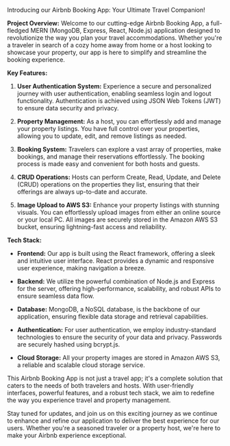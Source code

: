 Introducing our Airbnb Booking App: Your Ultimate Travel Companion!

**Project Overview:**
Welcome to our cutting-edge Airbnb Booking App, a full-fledged MERN (MongoDB, Express, React, Node.js) application designed to revolutionize the way you plan your travel accommodations. Whether you're a traveler in search of a cozy home away from home or a host looking to showcase your property, our app is here to simplify and streamline the booking experience.

**Key Features:**
1. **User Authentication System:** Experience a secure and personalized journey with user authentication, enabling seamless login and logout functionality. Authentication is achieved using JSON Web Tokens (JWT) to ensure data security and privacy.

2. **Property Management:** As a host, you can effortlessly add and manage your property listings. You have full control over your properties, allowing you to update, edit, and remove listings as needed.

3. **Booking System:** Travelers can explore a vast array of properties, make bookings, and manage their reservations effortlessly. The booking process is made easy and convenient for both hosts and guests.

4. **CRUD Operations:** Hosts can perform Create, Read, Update, and Delete (CRUD) operations on the properties they list, ensuring that their offerings are always up-to-date and accurate.

5. **Image Upload to AWS S3:** Enhance your property listings with stunning visuals. You can effortlessly upload images from either an online source or your local PC. All images are securely stored in the Amazon AWS S3 bucket, ensuring lightning-fast access and reliability.

**Tech Stack:**
- **Frontend:** Our app is built using the React framework, offering a sleek and intuitive user interface. React provides a dynamic and responsive user experience, making navigation a breeze.

- **Backend:** We utilize the powerful combination of Node.js and Express for the server, offering high-performance, scalability, and robust APIs to ensure seamless data flow.

- **Database:** MongoDB, a NoSQL database, is the backbone of our application, ensuring flexible data storage and retrieval capabilities.

- **Authentication:** For user authentication, we employ industry-standard technologies to ensure the security of your data and privacy. Passwords are securely hashed using bcrypt.js.

- **Cloud Storage:** All your property images are stored in Amazon AWS S3, a reliable and scalable cloud storage service.

This Airbnb Booking App is not just a travel app; it's a complete solution that caters to the needs of both travelers and hosts. With user-friendly interfaces, powerful features, and a robust tech stack, we aim to redefine the way you experience travel and property management.

Stay tuned for updates, and join us on this exciting journey as we continue to enhance and refine our application to deliver the best experience for our users. Whether you're a seasoned traveler or a property host, we're here to make your Airbnb experience exceptional.
